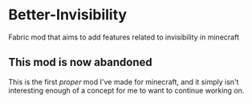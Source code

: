 # Better-Invisibility
Fabric mod that aims to add features related to invisibility in minecraft

## This mod is now abandoned
This is the first *proper* mod I've made for minecraft, and it simply isn't interesting enough of a concept for me to want to continue working on.
